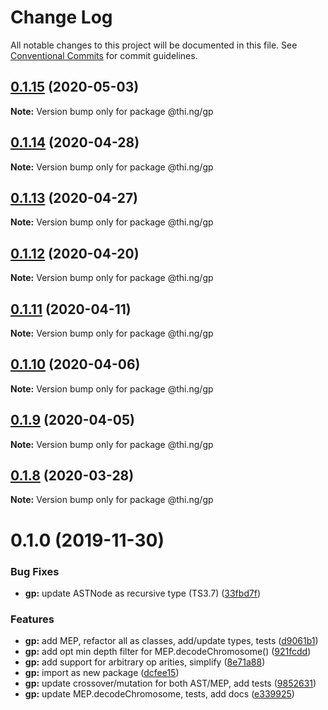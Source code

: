 # Change Log

All notable changes to this project will be documented in this file.
See [Conventional Commits](https://conventionalcommits.org) for commit guidelines.

## [0.1.15](https://github.com/thi-ng/umbrella/compare/@thi.ng/gp@0.1.14...@thi.ng/gp@0.1.15) (2020-05-03)

**Note:** Version bump only for package @thi.ng/gp





## [0.1.14](https://github.com/thi-ng/umbrella/compare/@thi.ng/gp@0.1.13...@thi.ng/gp@0.1.14) (2020-04-28)

**Note:** Version bump only for package @thi.ng/gp





## [0.1.13](https://github.com/thi-ng/umbrella/compare/@thi.ng/gp@0.1.12...@thi.ng/gp@0.1.13) (2020-04-27)

**Note:** Version bump only for package @thi.ng/gp





## [0.1.12](https://github.com/thi-ng/umbrella/compare/@thi.ng/gp@0.1.11...@thi.ng/gp@0.1.12) (2020-04-20)

**Note:** Version bump only for package @thi.ng/gp





## [0.1.11](https://github.com/thi-ng/umbrella/compare/@thi.ng/gp@0.1.10...@thi.ng/gp@0.1.11) (2020-04-11)

**Note:** Version bump only for package @thi.ng/gp





## [0.1.10](https://github.com/thi-ng/umbrella/compare/@thi.ng/gp@0.1.9...@thi.ng/gp@0.1.10) (2020-04-06)

**Note:** Version bump only for package @thi.ng/gp





## [0.1.9](https://github.com/thi-ng/umbrella/compare/@thi.ng/gp@0.1.8...@thi.ng/gp@0.1.9) (2020-04-05)

**Note:** Version bump only for package @thi.ng/gp





## [0.1.8](https://github.com/thi-ng/umbrella/compare/@thi.ng/gp@0.1.7...@thi.ng/gp@0.1.8) (2020-03-28)

**Note:** Version bump only for package @thi.ng/gp





# 0.1.0 (2019-11-30)

### Bug Fixes

* **gp:** update ASTNode as recursive type (TS3.7) ([33fbd7f](https://github.com/thi-ng/umbrella/commit/33fbd7f152df370270690e5b1381a86f647f9b6b))

### Features

* **gp:** add MEP, refactor all as classes, add/update types, tests ([d9061b1](https://github.com/thi-ng/umbrella/commit/d9061b17a6aa89f690a0c97c12825c077f45e38b))
* **gp:** add opt min depth filter for MEP.decodeChromosome() ([921fcdd](https://github.com/thi-ng/umbrella/commit/921fcdd4e1c1919e4539c033df591782b63cff0a))
* **gp:** add support for arbitrary op arities, simplify ([8e71a88](https://github.com/thi-ng/umbrella/commit/8e71a88fb7b1ca36e7b89b5f2923a198c974c575))
* **gp:** import as new package ([dcfee15](https://github.com/thi-ng/umbrella/commit/dcfee156c8b196c6c4a4f2b5f0f7986e19bacee8))
* **gp:** update crossover/mutation for both AST/MEP, add tests ([9852631](https://github.com/thi-ng/umbrella/commit/9852631e227d9704c41f9dbe8a6b2cce10bd8fa9))
* **gp:** update MEP.decodeChromosome, tests, add docs ([e339925](https://github.com/thi-ng/umbrella/commit/e339925bc1fcbf2f7787e6453d2e29922adb3836))
